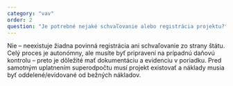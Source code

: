 ```yaml
---
category: "vav"
order: 2
question: "Je potrebné nejaké schvaľovanie alebo registrácia projektu?"
---
```


Nie – neexistuje žiadna povinná registrácia ani schvaľovanie zo strany štátu. Celý proces je autonómny, ale musíte byť pripravení na prípadnú daňovú kontrolu – preto je dôležité mať dokumentáciu a evidenciu v poriadku. Pred samotným uplatnením superodpočtu musí projekt existovať a náklady musia byť oddelené/evidované od bežných nákladov.
